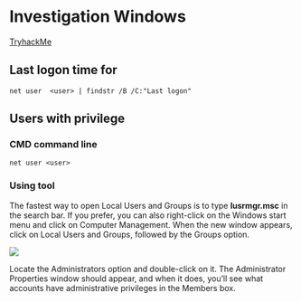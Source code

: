 # Investigation Windows

[TryhackMe](https://tryhackme.com/room/investigatingwindows)

## Last logon time for <user>

```net user  <user> | findstr /B /C:"Last logon"```

## Users with privilege

### CMD command line

```net user <user>```

### Using tool

The fastest way to open Local Users and Groups is to type **lusrmgr.msc** in the search bar. If you prefer, you can also right-click on the Windows start menu and click on Computer Management. When the new window appears, click on Local Users and Groups, followed by the Groups option.

![](img/user.png)

Locate the Administrators option and double-click on it. The Administrator Properties window should appear, and when it does, you’ll see what accounts have administrative privileges in the Members box.